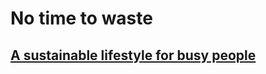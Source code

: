 # No time to waste

## [A sustainable lifestyle for busy people][1]

 [1]: http://mbed67.github.io/no-time-to-waste
